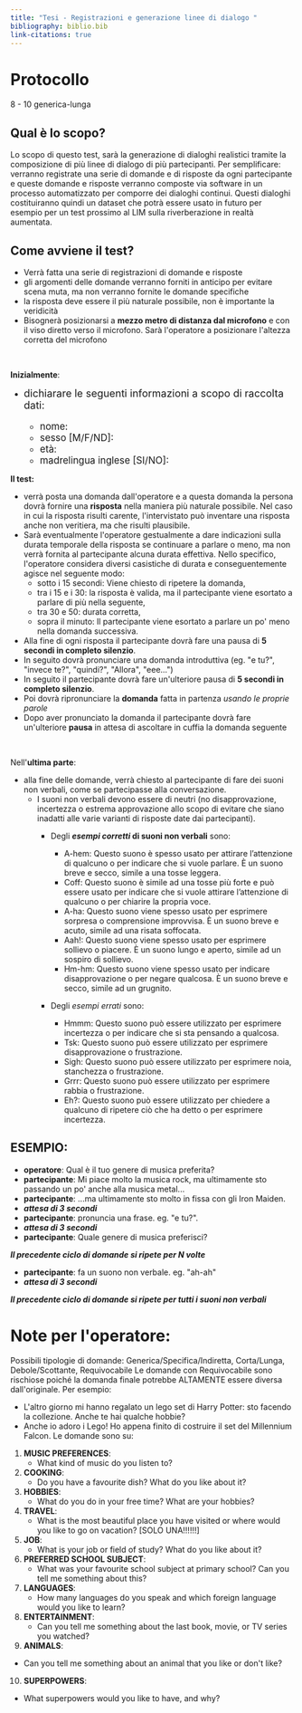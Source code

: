 ```yaml
---
title: "Tesi - Registrazioni e generazione linee di dialogo "
bibliography: biblio.bib
link-citations: true
---
```

# Protocollo
8 - 10
generica-lunga

## Qual è lo scopo?
Lo scopo di questo test, sarà la generazione di dialoghi realistici tramite la composizione di più linee di dialogo di più partecipanti.
Per semplificare: verranno registrate una serie di domande e di risposte da ogni partecipante e queste domande e risposte verranno composte via software in un processo automatizzato per comporre dei dialoghi continui.
Questi dialoghi costituiranno quindi un dataset che potrà essere usato in futuro per esempio per un test prossimo al LIM sulla riverberazione in realtà aumentata.

## Come avviene il test? 
- Verrà fatta una serie di registrazioni di domande e risposte
- gli argomenti delle domande verranno forniti in anticipo per evitare scena muta, ma non verranno fornite le domande specifiche
- la risposta deve essere il più naturale possibile, non è importante la veridicità
- Bisognerà posizionarsi a **mezzo metro di distanza dal microfono** e con il viso diretto verso il microfono. Sarà l'operatore a posizionare l'altezza corretta del microfono
<br>

**Inizialmente**:
 - <span style="font-size:large;">dichiarare le seguenti informazioni a scopo di raccolta dati:</span><span style="font-size:larger;">
   - nome: 
   - sesso [M/F/ND]:
   - età:
   - madrelingua inglese [SI/NO]:
</span>

**Il test:**
- verrà posta una domanda dall'operatore e a questa domanda la persona dovrà fornire una **risposta** nella maniera più naturale possibile. Nel caso in cui la risposta risulti carente, l'intervistato può inventare una risposta anche non veritiera, ma che risulti plausibile.
- Sarà eventualmente l'operatore gestualmente a dare indicazioni sulla durata temporale della risposta se continuare a parlare o meno, ma non verrà fornita al partecipante alcuna durata effettiva. 
Nello specifico, l'operatore considera diversi casistiche di durata e conseguentemente agisce nel seguente modo:
   - sotto i 15 secondi: Viene chiesto di ripetere la domanda,
   - tra i 15 e i 30: la risposta è valida, ma il partecipante viene esortato a parlare di più nella seguente,
   - tra 30 e 50: durata corretta,
   - sopra il minuto: Il partecipante viene esortato a parlare un po' meno nella domanda successiva.
- Alla fine di ogni risposta il partecipante dovrà fare una pausa di **5 secondi in completo silenzio**.
- In seguito dovrà pronunciare una domanda introduttiva (eg. "e tu?", "invece te?", "quindi?", "Allora", "eee...")
- In seguito il partecipante dovrà fare un'ulteriore pausa di **5 secondi in completo silenzio**.
- Poi dovrà ripronunciare la **domanda** fatta in partenza *usando le proprie parole*
- Dopo aver pronunciato la domanda il partecipante dovrà fare un'ulteriore **pausa** in attesa di ascoltare in cuffia la domanda seguente

<br>

Nell'**ultima parte**:
 - alla fine delle domande, verrà chiesto al partecipante di fare dei suoni non verbali, come se partecipasse alla conversazione.
   - I suoni non verbali devono essere di neutri (no disapprovazione, incertezza o estrema approvazione allo scopo di evitare che siano inadatti alle varie varianti di risposte date dai partecipanti).
     - Degli ***esempi corretti* di suoni non verbali** sono:
       - A-hem: Questo suono è spesso usato per attirare l’attenzione di qualcuno o per indicare che si vuole parlare. È un suono breve e secco, simile a una tosse leggera.
       - Coff: Questo suono è simile ad una tosse più forte e può essere usato per indicare che si vuole attirare l’attenzione di qualcuno o per chiarire la propria voce.
       - A-ha: Questo suono viene spesso usato per esprimere sorpresa o comprensione improvvisa. È un suono breve e acuto, simile ad una risata soffocata.
       - Aah!: Questo suono viene spesso usato per esprimere sollievo o piacere. È un suono lungo e aperto, simile ad un sospiro di sollievo.
       - Hm-hm: Questo suono viene spesso usato per indicare disapprovazione o per negare qualcosa. È un suono breve e secco, simile ad un grugnito.

     - Degli *esempi errati* sono:
       - Hmmm: Questo suono può essere utilizzato per esprimere incertezza o per indicare che si sta pensando a qualcosa.
       - Tsk: Questo suono può essere utilizzato per esprimere disapprovazione o frustrazione.
       - Sigh: Questo suono può essere utilizzato per esprimere noia, stanchezza o frustrazione.
       - Grrr: Questo suono può essere utilizzato per esprimere rabbia o frustrazione.
       - Eh?: Questo suono può essere utilizzato per chiedere a qualcuno di ripetere ciò che ha detto o per esprimere incertezza.

## ESEMPIO:
 - **operatore**: Qual è il tuo genere di musica preferita?
 - **partecipante**: Mi piace molto la musica rock, ma ultimamente sto passando un po' anche alla musica metal...
 - **partecipante**: ...ma ultimamente sto molto in fissa con gli Iron Maiden.
 - ***attesa di 3 secondi***
 - **partecipante**: pronuncia una frase. eg. "e tu?".
 - ***attesa di 3 secondi***
 - **partecipante**: Quale genere di musica preferisci?

***Il precedente ciclo di domande si ripete per N volte***

 - **partecipante**: fa un suono non verbale. eg. "ah-ah"
 - ***attesa di 3 secondi***

***Il precedente ciclo di domande si ripete per tutti i suoni non verbali***

# Note per l'operatore:

Possibili tipologie di domande: Generica/Specifica/Indiretta, Corta/Lunga, Debole/Scottante, Requivocabile
Le domande con Requivocabile sono rischiose poiché la domanda finale potrebbe ALTAMENTE essere diversa dall'originale. Per esempio:
  - L'altro giorno mi hanno regalato un lego set di Harry Potter: sto facendo la collezione. Anche te hai qualche hobbie?
  - Anche io adoro i Lego! Ho appena finito di costruire il set del Millennium Falcon.
Le domande sono su:
1. **MUSIC PREFERENCES**: 
   - What kind of music do you listen to?
2. **COOKING**:
   - Do you have a favourite dish? What do you like about it? 
3. **HOBBIES**: 
   - What do you do in your free time? What are your hobbies?
4. **TRAVEL**: 
   - What is the most beautiful place you have visited or where would you like to go on vacation?
[SOLO UNA!!!!!!]
5. **JOB**: 
   - What is your job or field of study? What do you like about it?
6. **PREFERRED SCHOOL SUBJECT**: 
   - What was your favourite school subject at primary school? Can you tell me something about this?
7. **LANGUAGES**: 
   - How many languages do you speak and which foreign language would you like to learn?
8. **ENTERTAINMENT**: 
   - Can you tell me something about the last book, movie, or TV series you watched?
9.  **ANIMALS**: 
   - Can you tell me something about an animal that you like or don't like?
10. **SUPERPOWERS**: 
   - What superpowers would you like to have, and why?

